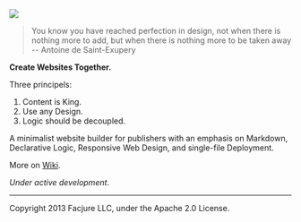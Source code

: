 <img src="https://secure.travis-ci.org/Facjure/frozen-pie.png?branch=master" style="max-width:100%;">

> You know you have reached perfection in design, not when there is nothing more to add, but when there is nothing more to be taken away -- Antoine de Saint-Exupery

**Create Websites Together.**

Three principels:

1. Content is King.   
2. Use any Design.   
3. Logic should be decoupled.   

A minimalist website builder for publishers with an emphasis on Markdown, Declarative Logic, Responsive Web Design, and single-file Deployment.  

More on [Wiki](https://github.com/Facjure/frozen-pie/wiki).   

_Under active development_. 

---
Copyright 2013 Facjure LLC, under the Apache 2.0 License.
   
   
